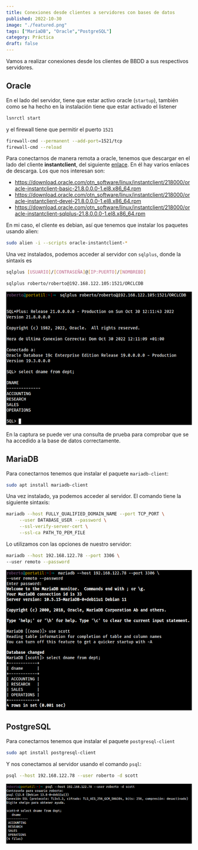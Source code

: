 ```yaml
---
title: Conexiones desde clientes a servidores con bases de datos
published: 2022-10-30
image: "./featured.png"
tags: ["MariaDB", "Oracle","PostgreSQL"]
category: Práctica
draft: false
---
```


Vamos a realizar conexiones desde los clientes de BBDD a sus respectivos servidores.

## Oracle

En el lado del servidor, tiene que estar activo oracle (`startup`), también como se ha hecho en la instalación tiene que estar activado el listener

```bash
lsnrctl start
```

 y el firewall tiene que permitir el puerto `1521`

```bash
firewall-cmd --permanent --add-port=1521/tcp
firewall-cmd --reload
```

Para conectarnos de manera remota a oracle, tenemos que descargar en el lado del cliente **instantclient**, del siguiente [enlace](https://www.oracle.com/es/database/technologies/instant-client/linux-x86-64-downloads.html). En él hay varios enlaces de descarga. Los que nos interesan son:

* https://download.oracle.com/otn_software/linux/instantclient/218000/oracle-instantclient-basic-21.8.0.0.0-1.el8.x86_64.rpm
* https://download.oracle.com/otn_software/linux/instantclient/218000/oracle-instantclient-devel-21.8.0.0.0-1.el8.x86_64.rpm
* https://download.oracle.com/otn_software/linux/instantclient/218000/oracle-instantclient-sqlplus-21.8.0.0.0-1.el8.x86_64.rpm

En mi caso, el cliente es debian, así que tenemos que instalar los paquetes usando alien:

```bash
sudo alien -i --scripts oracle-instantclient-*
```

Una vez instalados, podemos acceder al servidor con `sqlplus`, donde la sintaxis es

```bash
sqlplus [USUARIO]/[CONTRASEÑA]@[IP:PUERTO]/[NOMBREBD]
```

```bash
sqlplus roberto/roberto@192.168.122.105:1521/ORCLCDB
```

![oracle](oracle.png)

En la captura se puede ver una consulta de prueba para comprobar que se ha accedido a la base de datos correctamente.

## MariaDB

Para conectarnos tenemos que instalar el paquete `mariadb-client`:

```bash
sudo apt install mariadb-client
```

Una vez instalado, ya podemos acceder al servidor. El comando tiene la siguiente sintaxis:

```bash
mariadb --host FULLY_QUALIFIED_DOMAIN_NAME --port TCP_PORT \
     --user DATABASE_USER --password \
     --ssl-verify-server-cert \
     --ssl-ca PATH_TO_PEM_FILE
```

Lo utilizamos con las opciones de nuestro servidor:

```bash
mariadb --host 192.168.122.78 --port 3306 \
--user remoto --password
```

![mariadb](mariadb.png)

## PostgreSQL

Para conectarnos tenemos que instalar el paquete `postgresql-client`

```bash
sudo apt install postgresql-client
```

Y nos conectamos al servidor usando el comando `psql`:

```bash
psql --host 192.168.122.78 --user roberto -d scott
```

![postgre](postgre.png)